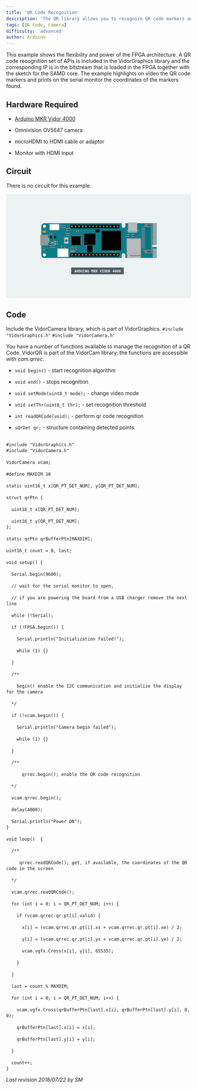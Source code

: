 ```yaml
---
title: 'QR Code Recognition'
description: 'The QR library allows you to recognize QR code markers and data.'
tags: [QR Code, Camera]
difficulty: 'advanced'
author: Arduino
---
```


This example shows the flexibility and power of the FPGA architecture. A QR code recognition set of APIs is included in the VidorGraphics library and the corresponding IP is in the bitstream that is loaded in the FPGA together with the sketch for the SAMD core. The example highlights on video the QR code markers and prints on the serial monitor the coordinates of the markers found.

## Hardware Required

- [Arduino MKR Vidor 4000](https://store.arduino.cc/arduino-vidor-4000)
- Omnivision OV5647 camera

- microHDMI to HDMI cable or adaptor

- Monitor with HDMI input

## Circuit

There is no circuit for this example.

![The circuit for this tutorial.](assets/vidor-circuit.png)

## Code

Include the VidorCamera library, which is part of VidorGraphics.
`#include "VidorGraphics.h"`
`#include "VidorCamera.h"`

You have a number of functions available to manage the recognition of a QR Code. VidorQR is part of the VidorCam library; the functions are accessible with *cam.qrrec*.

- `void begin()` - start recognition algorithm

- `void end()` - stops recognition

- `void setMode(uint8_t mode);` - change video mode

- `void setThr(uint8_t thr);` - set recognition threshold

- `int readQRCode(void);` - perform qr code recognition

- `sQrDet qr;` - structure containing detected points

```arduino

#include "VidorGraphics.h"
#include "VidorCamera.h"

VidorCamera vcam;

#define MAXDIM 10

static uint16_t x[QR_PT_DET_NUM], y[QR_PT_DET_NUM];

struct qrPtn {

  uint16_t x[QR_PT_DET_NUM];

  uint16_t y[QR_PT_DET_NUM];
};

static qrPtn qrBufferPtn[MAXDIM];

uint16_t count = 0, last;

void setup() {

  Serial.begin(9600);

  // wait for the serial monitor to open,

  // if you are powering the board from a USB charger remove the next line

  while (!Serial);

  if (!FPGA.begin()) {

    Serial.println("Initialization failed!");

    while (1) {}

  }

  /**

    begin() enable the I2C communication and initialize the display for the camera

  */

  if (!vcam.begin()) {

    Serial.println("Camera begin failed");

    while (1) {}

  }

  /**

      qrrec.begin(); enable the QR code recognition

  */

  vcam.qrrec.begin();

  delay(4000);

  Serial.println("Power ON");
}

void loop()  {

  /**

     qrrec.readQRCode(); get, if available, the coordinates of the QR code in the screen

  */

  vcam.qrrec.readQRCode();

  for (int i = 0; i < QR_PT_DET_NUM; i++) {

    if (vcam.qrrec.qr.pt[i].valid) {

      x[i] = (vcam.qrrec.qr.pt[i].xs + vcam.qrrec.qr.pt[i].xe) / 2;

      y[i] = (vcam.qrrec.qr.pt[i].ys + vcam.qrrec.qr.pt[i].ye) / 2;

      vcam.vgfx.Cross(x[i], y[i], 65535);

    }

  }

  last = count % MAXDIM;

  for (int i = 0; i < QR_PT_DET_NUM; i++) {

    vcam.vgfx.Cross(qrBufferPtn[last].x[i], qrBufferPtn[last].y[i], 0, 0);

    qrBufferPtn[last].x[i] = x[i];

    qrBufferPtn[last].y[i] = y[i];

  }

  count++;
}
```

*Last revision 2018/07/22 by SM*
